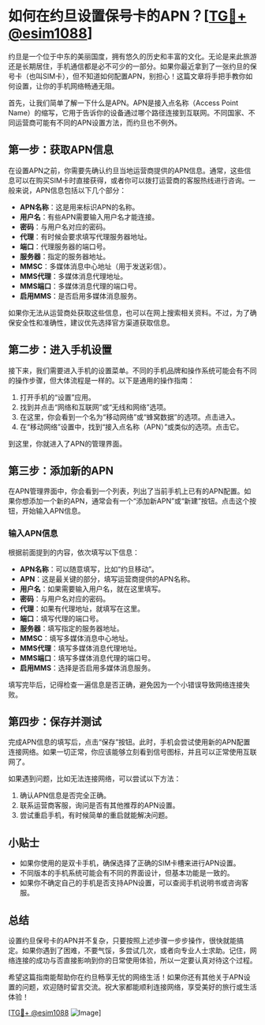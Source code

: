 # 如何在约旦设置保号卡的APN？[[TG💪+ @esim1088](https://t.me/s/esim1088)]

约旦是一个位于中东的美丽国度，拥有悠久的历史和丰富的文化。无论是来此旅游还是长期居住，手机通信都是必不可少的一部分。如果你最近拿到了一张约旦的保号卡（也叫SIM卡），但不知道如何配置APN，别担心！这篇文章将手把手教你如何设置，让你的手机网络畅通无阻。

首先，让我们简单了解一下什么是APN。APN是接入点名称（Access Point Name）的缩写，它用于告诉你的设备通过哪个路径连接到互联网。不同国家、不同运营商可能有不同的APN设置方法，而约旦也不例外。

## 第一步：获取APN信息

在设置APN之前，你需要先确认约旦当地运营商提供的APN信息。通常，这些信息可以在购买SIM卡时直接获得，或者你可以拨打运营商的客服热线进行咨询。一般来说，APN信息包括以下几个部分：

- **APN名称**：这是用来标识APN的名称。
- **用户名**：有些APN需要输入用户名才能连接。
- **密码**：与用户名对应的密码。
- **代理**：有时候会要求填写代理服务器地址。
- **端口**：代理服务器的端口号。
- **服务器**：指定的服务器地址。
- **MMSC**：多媒体消息中心地址（用于发送彩信）。
- **MMS代理**：多媒体消息代理地址。
- **MMS端口**：多媒体消息代理的端口号。
- **启用MMS**：是否启用多媒体消息服务。

如果你无法从运营商处获取这些信息，也可以在网上搜索相关资料。不过，为了确保安全性和准确性，建议优先选择官方渠道获取信息。

## 第二步：进入手机设置

接下来，我们需要进入手机的设置菜单。不同的手机品牌和操作系统可能会有不同的操作步骤，但大体流程是一样的。以下是通用的操作指南：

1. 打开手机的“设置”应用。
2. 找到并点击“网络和互联网”或“无线和网络”选项。
3. 在这里，你会看到一个名为“移动网络”或“蜂窝数据”的选项。点击进入。
4. 在“移动网络”设置中，找到“接入点名称（APN）”或类似的选项。点击它。

到这里，你就进入了APN的管理界面。

## 第三步：添加新的APN

在APN管理界面中，你会看到一个列表，列出了当前手机上已有的APN配置。如果你想添加一个新的APN，通常会有一个“添加新APN”或“新建”按钮。点击这个按钮，开始输入APN信息。

### 输入APN信息

根据前面提到的内容，依次填写以下信息：

- **APN名称**：可以随意填写，比如“约旦移动”。
- **APN**：这是最关键的部分，填写运营商提供的APN名称。
- **用户名**：如果需要输入用户名，就在这里填写。
- **密码**：与用户名对应的密码。
- **代理**：如果有代理地址，就填写在这里。
- **端口**：填写代理的端口号。
- **服务器**：填写指定的服务器地址。
- **MMSC**：填写多媒体消息中心地址。
- **MMS代理**：填写多媒体消息代理地址。
- **MMS端口**：填写多媒体消息代理的端口号。
- **启用MMS**：选择是否启用多媒体消息服务。

填写完毕后，记得检查一遍信息是否正确，避免因为一个小错误导致网络连接失败。

## 第四步：保存并测试

完成APN信息的填写后，点击“保存”按钮。此时，手机会尝试使用新的APN配置连接网络。如果一切正常，你应该能够立刻看到信号图标，并且可以正常使用互联网了。

如果遇到问题，比如无法连接网络，可以尝试以下方法：

1. 确认APN信息是否完全正确。
2. 联系运营商客服，询问是否有其他推荐的APN设置。
3. 尝试重启手机，有时候简单的重启就能解决问题。

## 小贴士

- 如果你使用的是双卡手机，确保选择了正确的SIM卡槽来进行APN设置。
- 不同版本的手机系统可能会有不同的界面设计，但基本功能是一致的。
- 如果你不确定自己的手机是否支持APN设置，可以查阅手机说明书或咨询客服。

## 总结

设置约旦保号卡的APN并不复杂，只要按照上述步骤一步步操作，很快就能搞定。如果你遇到了困难，不要气馁，多尝试几次，或者向专业人士求助。记住，网络连接的成功与否直接影响到你的日常使用体验，所以一定要认真对待这个过程。

希望这篇指南能帮助你在约旦畅享无忧的网络生活！如果你还有其他关于APN设置的问题，欢迎随时留言交流。祝大家都能顺利连接网络，享受美好的旅行或生活体验！

[[TG💪+ @esim1088](https://t.me/s/esim1088) ![Image](https://i.postimg.cc/4NQfJmqS/Snipaste-2025-05-13-00-14-12.png)]